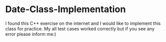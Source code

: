 # Date-Class-Implementation
I found this C++ exercise on the internet and I would like to implement this class for practice. My all test cases worked correctly but if you see any error please inform me:) 
